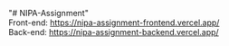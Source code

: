"# NIPA-Assignment" </br>
Front-end: https://nipa-assignment-frontend.vercel.app/</br>
Back-end: https://nipa-assignment-backend.vercel.app/
